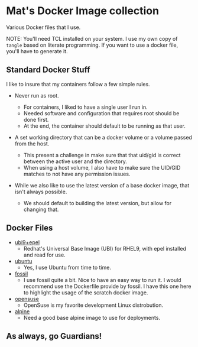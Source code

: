 # Mat's Docker Image collection

Various Docker files that I use.

NOTE: You'll need TCL installed on your system. I use my own copy of `tangle`
based on literate programming. If you want to use a docker file, you'll have
to generate it.

## Standard Docker Stuff

I like to insure that my containers follow a few simple rules.

 * Never run as root.
   * For containers, I liked to have a single user I run in.
   * Needed software and configuration that requires root should be done first.
   * At the end, the container should default to be running as that user.

 * A set working directory that can be a docker volume or a volume passed from the host.
   * This present a challenge in make sure that that uid/gid is correct between the active user and the directory.
   * When using a host volume, I also have to make sure the UID/GID matches to not have any permission issues.

 * While we also like to use the latest version of a base docker image, that isn't always possible.
   * We should default to building the latest version, but allow for changing that.

## Docker Files

 * [ubi9+epel](ubi9+epel.md)
   * Redhat's Universal Base Image (UBI) for RHEL9, with epel installed and read for use.
 * [ubuntu](ubuntu.md)
   * Yes, I use Ubuntu from time to time. 
 * [fossil](fossil.md)
   * I use fossil quite a bit. Nice to have an easy way to run it. I would recommend use the Dockerfile provide by fossil. I have this one here to highlight the usage of the scratch docker image. 
 * [opensuse](opensuse.md)
   * OpenSuse is my favorite development Linux distrobution. 
 * [alpine](alpine.md)
   * Need a good base alpine image to use for deployments.

## As always, go Guardians!


